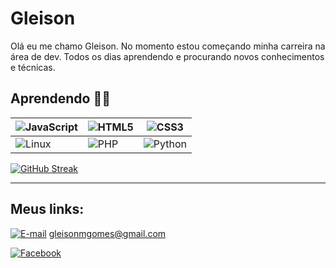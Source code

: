 # Gleison
  Olá eu me chamo Gleison.
  No momento estou começando minha carreira na 
  área de dev. Todos os dias aprendendo e procurando novos conhecimentos e técnicas.

  ## Aprendendo 🐱‍👤 
| ![JavaScript](https://img.shields.io/badge/JavaScript-000?style=for-the-badge&logo=javascript) | 	![HTML5](https://img.shields.io/badge/HTML5-000?style=for-the-badge&logo=html5) | 	![CSS3](https://img.shields.io/badge/CSS3-000?style=for-the-badge&logo=css3&logoColor=264CE4)
|------|------|-------|
![Linux](https://img.shields.io/badge/Linux-000?style=for-the-badge&logo=linux&logoColor=FCC624) | 	![PHP](https://img.shields.io/badge/PHP-000?style=for-the-badge&logo=php&logoColor=777884) | ![Python](https://img.shields.io/badge/Python-000?style=for-the-badge&logo=python)
 
[![GitHub Streak](https://streak-stats.demolab.com/?user=gleison&theme=bear&background=000&border=30A3DC&dates=FFF)](https://git.io/streak-stats)

---
## Meus links:


[![E-mail](https://img.shields.io/badge/-Email-000?style=for-the-badge&logo=microsoft-outlook&logoColor=007BFF)](mailto:gleisonmgomes@gmail.com)
gleisonmgomes@gmail.com


[![Facebook](https://img.shields.io/badge/Facebook-1877F2?style=for-the-badge&logo=facebook&logoColor=white)](https://www.facebook.com/gleisonmg/)
